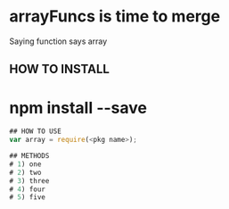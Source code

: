 # arrayFuncs is time to merge
Saying function says array


## HOW TO INSTALL
# npm install <pkg name> --save

```javascript
## HOW TO USE
var array = require(<pkg name>);

## METHODS
# 1) one
# 2) two
# 3) three
# 4) four
# 5) five
